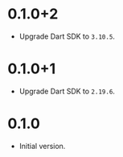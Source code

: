 # 0.1.0+2

- Upgrade Dart SDK to `3.10.5`.

# 0.1.0+1

- Upgrade Dart SDK to `2.19.6`.

# 0.1.0

- Initial version.
